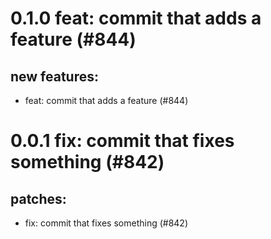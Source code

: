 # 0.1.0 feat: commit that adds a feature (#844)

## new features:
* feat: commit that adds a feature (#844)

# 0.0.1 fix: commit that fixes something (#842)

## patches:
* fix: commit that fixes something (#842)

